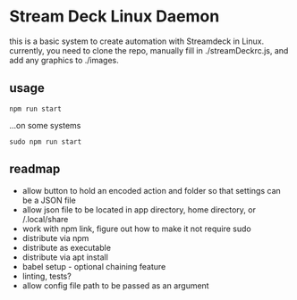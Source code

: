 # Stream Deck Linux Daemon

this is a basic system to create automation with Streamdeck in Linux. currently, you need to clone the repo, manually fill in ./streamDeckrc.js, and add any graphics to ./images.

## usage

    npm run start

...on some systems

    sudo npm run start

## readmap

- allow button to hold an encoded action and folder so that settings can be a JSON file
- allow json file to be located in app directory, home directory, or /.local/share
- work with npm link, figure out how to make it not require sudo
- distribute via npm
- distribute as executable
- distribute via apt install
- babel setup - optional chaining feature
- linting, tests?
- allow config file path to be passed as an argument
